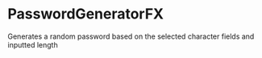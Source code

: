 # PasswordGeneratorFX
Generates a random password based on the selected character fields and inputted length
